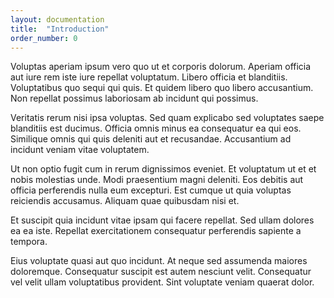 ```yaml
---
layout: documentation
title:  "Introduction"
order_number: 0
---
```


Voluptas aperiam ipsum vero quo ut et corporis dolorum. Aperiam officia aut iure rem iste iure repellat voluptatum. Libero officia et blanditiis. Voluptatibus quo sequi qui quis. Et quidem libero quo libero accusantium. Non repellat possimus laboriosam ab incidunt qui possimus.

Veritatis rerum nisi ipsa voluptas. Sed quam explicabo sed voluptates saepe blanditiis est ducimus. Officia omnis minus ea consequatur ea qui eos. Similique omnis qui quis deleniti aut et recusandae. Accusantium ad incidunt veniam vitae voluptatem.

Ut non optio fugit cum in rerum dignissimos eveniet. Et voluptatum ut et et nobis molestias unde. Modi praesentium magni deleniti. Eos debitis aut officia perferendis nulla eum excepturi. Est cumque ut quia voluptas reiciendis accusamus. Aliquam quae quibusdam nisi et.

Et suscipit quia incidunt vitae ipsam qui facere repellat. Sed ullam dolores ea ea iste. Repellat exercitationem consequatur perferendis sapiente a tempora.

Eius voluptate quasi aut quo incidunt. At neque sed assumenda maiores doloremque. Consequatur suscipit est autem nesciunt velit. Consequatur vel velit ullam voluptatibus provident. Sint voluptate veniam quaerat dolor.
